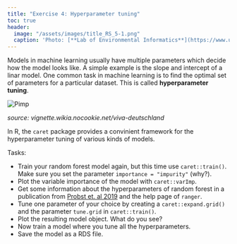 ```yaml
---
title: "Exercise 4: Hyperparameter tuning"
toc: true
header:
  image: "/assets/images/title_RS_5-1.png"
  caption: 'Photo: [**Lab of Environmental Informatics**](https://www.uni-marburg.de/en/fb19/disciplines/physisch/environmentalinformatics){:target="_blank"}'
---
```



Models in machine learning usually have multiple parameters which decide how the model looks like.
A simple example is the slope and intercept of a linar model. One common task in machine learning is to find the optimal set of parameters for a particular dataset.
This is called **hyperparameter tuning**.

![Pimp](https://vignette.wikia.nocookie.net/viva-deutschland/images/2/2a/Maxresdefault-2.jpg/revision/latest/scale-to-width-down/220?cb=20191004132056&path-prefix=de)

_source: vignette.wikia.nocookie.net/viva-deutschland_

In R, the `caret` package provides a convinient framework for the hyperparameter tuning of various kinds of models.

Tasks:

* Train your random forest model again, but this time use `caret::train()`. Make sure you set the parameter `importance = "impurity"` (why?).
* Plot the variable importance of the model with `caret::varImp`.
* Get some information about the hyperparameters of random forest in a publication from [Probst et. al 2019](https://onlinelibrary.wiley.com/doi/abs/10.1002/widm.1301) and the help page of `ranger`. 
* Tune one parameter of your choice by creating a `caret::expand.grid()` and the parameter `tune.grid` in `caret::train()`.
* Plot the resulting model object. What do you see?
* Now train a model where you tune all the hyperparameters.
* Save the model as a RDS file.

